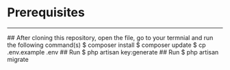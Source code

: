 # Prerequisites
<hr>
## After cloning this repository, open the file, go to your termnial and run the following command(s)
	$ composer install
	$ composer update 
	$ cp .env.example .env
## Run
	$ php artisan key:generate
## Run
	$ php artisan migrate



